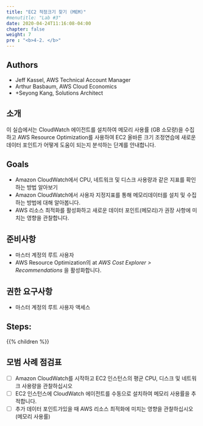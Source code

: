 ```yaml
---
title: "EC2 적정크기 찾기 (MEM)"
#menutitle: "Lab #3"
date: 2020-04-24T11:16:08-04:00
chapter: false
weight: 7
pre : "<b>4-2. </b>"
---
```

## Authors
- Jeff Kassel, AWS Technical Account Manager
- Arthur Basbaum, AWS Cloud Economics
- +Seyong Kang, Solutions Architect

## 소개
이 실습에서는 CloudWatch 에이전트를 설치하여 메모리 사용률 (GB 소모량)을 수집하고 AWS Resource Optimization를 사용하여 EC2 올바른 크기 조정연습에 새로운 데이터 포인트가 어떻게 도움이 되는지 분석하는 단계를 안내합니다.
 
## Goals
- Amazon CloudWatch에서 CPU, 네트워크 및 디스크 사용량과 같은 지표를 확인하는 방법 알아보기
- Amazon CloudWatch에서 사용자 지정지표를 통해 메모리데이터를 설치 및 수집하는 방법에 대해 알아봅니다.
- AWS 리소스 최적화를 활성화하고 새로운 데이터 포인트(메모리)가 권장 사항에 미치는 영향을 관찰합니다.

## 준비사항
- 마스터 계정의 루트 사용자
- AWS Resource Optimization의 at *AWS Cost Explorer > Recommendations* 을 활성화합니다.

## 권한 요구사항
- 마스터 계정의 루트 사용자 액세스

## Steps:
{{% children  %}}

## 모범 사례 점검표
- [ ] Amazon CloudWatch를 시작하고 EC2 인스턴스의 평균 CPU, 디스크 및 네트워크 사용량을 관찰하십시오
- [ ] EC2 인스턴스에 CloudWatch 에이전트를 수동으로 설치하여 메모리 사용률을 추적합니다.
- [ ] 추가 데이터 포인트가있을 때 AWS 리소스 최적화에 미치는 영향을 관찰하십시오 (메모리 사용률)
